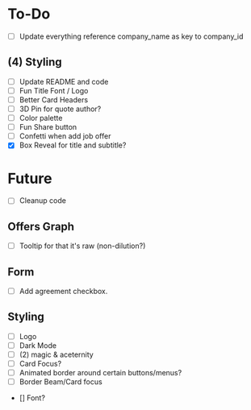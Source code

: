 # To-Do

- [ ] Update everything reference company_name as key to company_id

## (4) Styling
- [ ] Update README and code 
- [ ] Fun Title Font / Logo
- [ ] Better Card Headers
- [ ] 3D Pin for quote author?
- [ ] Color palette
- [ ] Fun Share button
- [ ] Confetti when add job offer
- [x] Box Reveal for title and subtitle?

# Future
- [ ] Cleanup code

## Offers Graph
- [ ] Tooltip for that it's raw (non-dilution?)

## Form
- [ ] Add agreement checkbox.

## Styling
- [ ] Logo
- [ ] Dark Mode
- [ ] (2) magic & aceternity
 - [ ] Card Focus?
 - [ ] Animated border around certain buttons/menus?
- [ ] Border Beam/Card focus
- [] Font?
